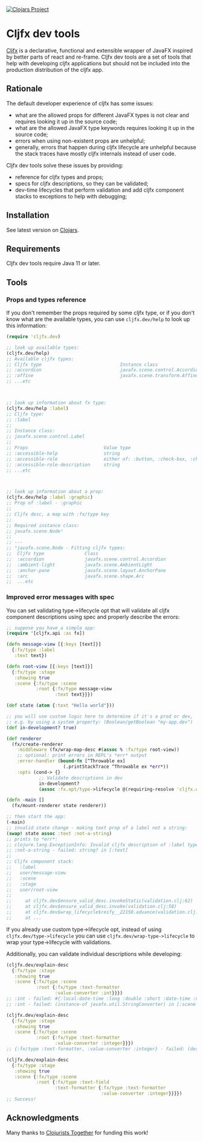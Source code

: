[![Clojars Project](https://img.shields.io/clojars/v/io.github.cljfx/dev.svg)](https://clojars.org/io.github.cljfx/dev)

# Cljfx dev tools

[Cljfx](https://github.com/cljfx/cljfx) is a declarative, functional and extensible wrapper of JavaFX inspired by better parts of react and re-frame. Cljfx dev tools are a set of tools that help with developing cljfx applications but should not be included into the production distribution of the cljfx app.

## Rationale

The default developer experience of cljfx has some issues:
- what are the allowed props for different JavaFX types is not clear and requires looking it up in the source code;
- what are the allowed JavaFX type keywords requires looking it up in the source code;
- errors when using non-existent props are unhelpful;
- generally, errors that happen during cljfx lifecycle are unhelpful because the stack traces have mostly cljfx internals instead of user code.

Cljfx dev tools solve these issues by providing:
- reference for cljfx types and props;
- specs for cljfx descriptions, so they can be validated;
- dev-time lifecycles that perform validation and add cljfx component stacks to exceptions to help with debugging;

## Installation

See latest version on [Clojars](https://clojars.org/io.github.cljfx/dev).

## Requirements

Cljfx dev tools require Java 11 or later.

## Tools

### Props and types reference

If you don't remember the props required by some cljfx type, or if you don't know what are the available types, you can use `cljfx.dev/help` to look up this information:

```clojure
(require 'cljfx.dev)

;; look up available types:
(cljfx.dev/help)
;; Available cljfx types:
;; Cljfx type                             Instance class
;; :accordion                             javafx.scene.control.Accordion
;; :affine                                javafx.scene.transform.Affine
;; ...etc



;; look up information about fx type:
(cljfx.dev/help :label)
;; Cljfx type:
;; :label
;; 
;; Instance class:
;; javafx.scene.control.Label
;; 
;; Props                            Value type     
;; :accessible-help                 string
;; :accessible-role                 either of: :button, :check-box, :check-menu-item, :combo-box, :context-menu, :date-picker, :decrement-button, :hyperlink, :image-view, :increment-button, :list-item, :list-view, :menu, :menu-bar, :menu-button, :menu-item, :node, :page-item, :pagination, :parent, :password-field, :progress-indicator, :radio-button, :radio-menu-item, :scroll-bar, :scroll-pane, :slider, :spinner, :split-menu-button, :tab-item, :tab-pane, :table-cell, :table-column, :table-row, :table-view, :text, :text-area, :text-field, :thumb, :titled-pane, :toggle-button, :tool-bar, :tooltip, :tree-item, :tree-table-cell, :tree-table-row, :tree-table-view, :tree-view
;; :accessible-role-description     string
;; ...etc



;; look up information about a prop:
(cljfx.dev/help :label :graphic)
;; Prop of :label - :graphic
;; 
;; Cljfx desc, a map with :fx/type key
;; 
;; Required instance class:
;; javafx.scene.Node¹
;; 
;; ---
;; ¹javafx.scene.Node - Fitting cljfx types:
;;  Cljfx type               Class
;;  :accordion               javafx.scene.control.Accordion
;;  :ambient-light           javafx.scene.AmbientLight
;;  :anchor-pane             javafx.scene.layout.AnchorPane
;;  :arc                     javafx.scene.shape.Arc
;;  ...etc
```

### Improved error messages with spec

You can set validating type->lifecycle opt that will validate all cljfx component descriptions using spec and properly describe the errors:

```clojure
;; suppose you have a simple app:
(require '[cljfx.api :as fx])

(defn message-view [{:keys [text]}]
  {:fx/type :label
   :text text})

(defn root-view [{:keys [text]}]
  {:fx/type :stage
   :showing true
   :scene {:fx/type :scene
           :root {:fx/type message-view
                  :text text}}})

(def state (atom {:text "Hello world"}))

;; you will use custom logic here to determine if it's a prod or dev, 
;; e.g. by using a system property: (Boolean/getBoolean "my-app.dev")
(def in-development? true)

(def renderer
  (fx/create-renderer
    :middleware (fx/wrap-map-desc #(assoc % :fx/type root-view))
    ;; optional: print errors in REPL's *err* output
    :error-handler (bound-fn [^Throwable ex]
                     (.printStackTrace ^Throwable ex *err*))
    :opts (cond-> {}
            ;; Validate descriptions in dev
            in-development?
            (assoc :fx.opt/type->lifecycle @(requiring-resolve 'cljfx.dev/type->lifecycle)))))

(defn -main []
  (fx/mount-renderer state renderer))

;; then start the app:
(-main)
;; invalid state change - making text prop of a label not a string:
(swap! state assoc :text :not-a-string)
;; prints to *err*:
;; clojure.lang.ExceptionInfo: Invalid cljfx description of :label type:
;; :not-a-string - failed: string? in [:text]
;; 
;; Cljfx component stack:
;;   :label
;;   user/message-view
;;   :scene
;;   :stage
;;   user/root-view
;;   
;;     at cljfx.dev$ensure_valid_desc.invokeStatic(validation.clj:62)
;;     at cljfx.dev$ensure_valid_desc.invoke(validation.clj:58)
;;     at cljfx.dev$wrap_lifecycle$reify__22150.advance(validation.clj:80)
;;     at ...
```
If you already use custom type->lifecycle opt, instead of using `cljfx.dev/type->lifecycle` you can use `cljfx.dev/wrap-type->lifecycle` to wrap your type->lifecycle with validations. 

Additionally, you can validate individual descriptions while developing:
```clojure
(cljfx.dev/explain-desc
  {:fx/type :stage
   :showing true
   :scene {:fx/type :scene
           :root {:fx/type :text-formatter
                  :value-converter :int}}})
;; :int - failed: #{:local-date-time :long :double :short :date-time :number :local-time :default :float :integer :byte :local-date :big-integer :boolean :character :big-decimal} in [:scene :root :value-converter]
;; :int - failed: (instance-of javafx.util.StringConverter) in [:scene :root :value-converter]

(cljfx.dev/explain-desc
  {:fx/type :stage
   :showing true
   :scene {:fx/type :scene
           :root {:fx/type :text-formatter
                  :value-converter :integer}}})
;; {:fx/type :text-formatter, :value-converter :integer} - failed: (desc-of (quote javafx.scene.Parent)) in [:scene :root]

(cljfx.dev/explain-desc
  {:fx/type :stage
   :showing true
   :scene {:fx/type :scene
           :root {:fx/type :text-field
                  :text-formatter {:fx/type :text-formatter
                                   :value-converter :integer}}}})
;; Success!
```

## Acknowledgments

Many thanks to [Clojurists Together](https://www.clojuriststogether.org/) for funding this work!